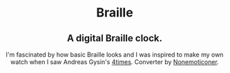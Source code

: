 <div align="center">
  <h1>Braille</h1>
  <h2>A digital Braille clock.</h2>
  <p>I'm fascinated by how basic Braille looks and I was inspired to make my own watch when I saw Andreas Gysin's <a href="https://24times.gysin-vanetti.com">4times</a>. Converter by <a href="https://github.com/Nonemoticoner">Nonemoticoner</a>.</p>
</div>
